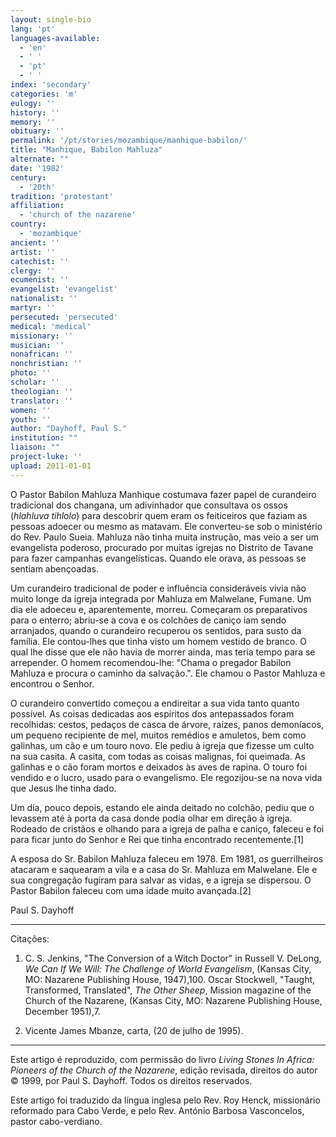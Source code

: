 ```yaml
---
layout: single-bio
lang: 'pt'
languages-available:
  - 'en'
  - ' '
  - 'pt'
  - ' '
index: 'secondary'
categories: 'm'
eulogy: ''
history: ''
memory: ''
obituary: ''
permalink: '/pt/stories/mozambique/manhique-babilon/'
title: "Manhique, Babilon Mahluza"
alternate: ""
date: '1982'
century:
  - '20th'
tradition: 'protestant'
affiliation:
  - 'church of the nazarene'
country:
  - 'mozambique'
ancient: ''
artist: ''
catechist: ''
clergy: ''
ecumenist: ''
evangelist: 'evangelist'
nationalist: ''
martyr: ''
persecuted: 'persecuted'
medical: 'medical'
missionary: ''
musician: ''
nonafrican: ''
nonchristian: ''
photo: ''
scholar: ''
theologian: ''
translator: ''
women: ''
youth: ''
author: "Dayhoff, Paul S."
institution: ""
liaison: ""
project-luke: ''
upload: 2011-01-01
---
```




O Pastor Babilon Mahluza Manhique costumava fazer papel de curandeiro tradicional dos changana, um adivinhador que consultava os ossos (*hlahluva tihlolo*) para descobrir quem eram os feiticeiros que faziam as pessoas adoecer ou mesmo as matavam. Ele converteu-se sob o ministério do Rev. Paulo Sueia. Mahluza não tinha muita instrução, mas veio a ser um evangelista poderoso, procurado por muitas igrejas no Distrito de Tavane para fazer campanhas evangelísticas. Quando ele orava, as pessoas se sentiam  abençoadas.

Um curandeiro tradicional de poder e influência consideráveis vivia não muito longe da igreja integrada por Mahluza em Malwelane, Fumane. Um dia ele adoeceu e, aparentemente, morreu. Começaram os preparativos para o enterro; abriu-se a cova e os colchões de caniço iam sendo arranjados, quando o curandeiro recuperou os sentidos, para susto da família. Ele contou-lhes que tinha visto um homem vestido de branco. O qual lhe disse que ele não havia de morrer ainda, mas teria tempo para se arrepender. O homem recomendou-lhe: "Chama o pregador Babilon Mahluza e procura o caminho da salvação.". Ele chamou o Pastor Mahluza e encontrou o Senhor.

O curandeiro convertido começou a endireitar a sua vida tanto quanto possível. As coisas dedicadas aos espíritos dos antepassados foram recolhidas: cestos, pedaços de casca de árvore, raízes, panos demoníacos, um pequeno recipiente de mel, muitos remédios e amuletos, bem como galinhas, um cão e um touro novo. Ele pediu à igreja que fizesse um culto na sua casita. A casita, com todas as coisas malignas, foi queimada. As galinhas e o cão foram mortos e deixados às aves de rapina. O touro foi vendido e o lucro, usado para o evangelismo. Ele regozijou-se na nova vida que Jesus lhe tinha dado.

Um dia, pouco depois, estando ele ainda deitado no colchão, pediu que o levassem até à porta da casa donde podia olhar em direção à igreja. Rodeado de cristãos e olhando para a igreja de palha e caniço, faleceu e foi para ficar junto do Senhor e Rei que tinha encontrado recentemente.[1]

A esposa do Sr. Babilon Mahluza faleceu em 1978. Em 1981, os guerrilheiros atacaram e saquearam a vila e a casa do Sr. Mahluza em Malwelane. Ele e sua congregação fugiram para salvar as vidas, e a igreja se dispersou. O Pastor Babilon faleceu com uma idade muito avançada.[2]

Paul S. Dayhoff

---

Citações:

1. C. S. Jenkins, "The Conversion of a Witch Doctor" in Russell V. DeLong, *We Can If We Will: The Challenge of World Evangelism*, (Kansas City, MO: Nazarene Publishing House, 1947),100. Oscar Stockwell, "Taught, Transformed, Translated", *The Other Sheep*, Mission magazine of the Church of the Nazarene, (Kansas City, MO: Nazarene Publishing House, December 1951),7.

2. Vicente James Mbanze, carta, (20 de julho de 1995).

---

Este artigo é reproduzido, com permissão do livro *Living Stones In Africa: Pioneers of the Church of the Nazarene*, edição revisada, direitos do autor © 1999, por Paul S. Dayhoff.  Todos os direitos reservados.

Este artigo foi traduzido da língua inglesa pelo Rev. Roy Henck, missionário reformado para Cabo Verde, e pelo Rev. António Barbosa Vasconcelos, pastor cabo-verdiano.
